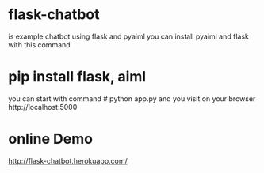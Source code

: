 # flask-chatbot
is example chatbot using flask and pyaiml
you can install pyaiml and flask with this command
# pip install flask, aiml


you can start with command # python app.py
and you visit on your browser http://localhost:5000


# online Demo

http://flask-chatbot.herokuapp.com/
